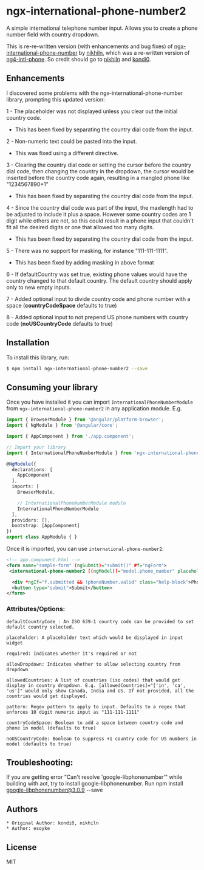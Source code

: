 # ngx-international-phone-number2
A simple international telephone number input. Allows you to create a phone number field with country dropdown. 

This is re-re-written version (with enhancements and bug fixes) of [ngx-international-phone-number](https://github.com/nikhiln/ngx-international-phone-number) by [nikhiln](https://github.com/nikhiln), which was a re-written version of [ng4-intl-phone](https://github.com/kondi0/ng4-intl-phone/). So credit should go to [nikhiln](https://github.com/nikhiln) and [kondi0](https://github.com/kondi0).

## Enhancements

I discovered some problems with the ngx-international-phone-number library, prompting this updated version:

1 - The placeholder was not displayed unless you clear out the initial country code.

  - This has been fixed by separating the country dial code from the input.

2 - Non-numeric text could be pasted into the input.

  - This was fixed using a different directive.

3 - Clearing the country dial code or setting the cursor before the country dial code, then changing the country in the dropdown, the cursor would be inserted before the country code again, resulting in a mangled phone like "1234567890+1"

  - This has been fixed by separating the country dial code from the input.

4 - Since the country dial code was part of the input, the maxlength had to be adjusted to include it plus a space. However some country codes are 1 digit while others are not, so this could result in a phone input that couldn't fit all the desired digits or one that allowed too many digits.

  - This has been fixed by separating the country dial code from the input.

5 - There was no support for masking, for instance "111-111-1111".

  - This has been fixed by adding masking in above format

6 - If defaultCountry was set true, existing phone values would have the country changed to that default country. The default country should apply only to new empty inputs.

7 - Added optional input to divide country code and phone number with a space (**countryCodeSpace** defaults to true)

8 - Added optional input to not prepend US phone numbers with country code (**noUSCountryCode** defaults to true)

## Installation

To install this library, run:

```bash
$ npm install ngx-international-phone-number2 --save
```

## Consuming your library

Once you have installed it you can import `InternationalPhoneNumberModule` from `ngx-international-phone-number2` in any application module. E.g.

```typescript
import { BrowserModule } from '@angular/platform-browser';
import { NgModule } from '@angular/core';

import { AppComponent } from './app.component';

// Import your library
import { InternationalPhoneNumberModule } from 'ngx-international-phone-number2';

@NgModule({
  declarations: [
    AppComponent
  ],
  imports: [
    BrowserModule,

    // InternationalPhoneNumberModule module
    InternationalPhoneNumberModule
  ],
  providers: [],
  bootstrap: [AppComponent]
})
export class AppModule { }
```

Once it is imported, you can use `international-phone-number2`:

```xml
<!-- app.component.html -->
<form name="sample-form" (ngSubmit)="submit()" #f="ngForm">
 <international-phone-number2 [(ngModel)]="model.phone_number" placeholder="Enter phone number" [defaultCountry]="'in'" [required]="true" #phoneNumber="ngModel" name="phone_number" [allowedCountries]="['in', 'ca', 'us']" ></international-phone-number2>

  <div *ngIf="f.submitted && !phoneNumber.valid" class="help-block">Phone number is required and should be valid</div>
  <button type="submit">Submit</button>
</form>
```

### Attributes/Options:
    defaultCountryCode : An ISO 639-1 country code can be provided to set default country selected.
       
    placeholder: A placeholder text which would be displayed in input widget
    
    required: Indicates whether it's required or not
    
    allowDropdown: Indicates whether to allow selecting country from dropdown

    allowedCountries: A list of countries (iso codes) that would get display in country dropdown. E.g. [allowedCountries]="['in', 'ca', 'us']" would only show Canada, India and US. If not provided, all the countries would get displayed.

    pattern: Regex pattern to apply to input. Defaults to a regex that enforces 10 digit numeric input as "111-111-1111"
    
    countryCodeSpace: Boolean to add a space between country code and phone in model (defaults to true)

    noUSCountryCode: Boolean to suppress +1 country code for US numbers in model (defaults to true)

## Troubleshooting:
If you are getting error "Can't resolve 'google-libphonenumber'" while building with aot, try to install google-libphonenumber. Run npm install google-libphonenumber@3.0.9 --save


## Authors
    * Original Author: kondi0, nikhiln
    * Author: esoyke

## License

MIT